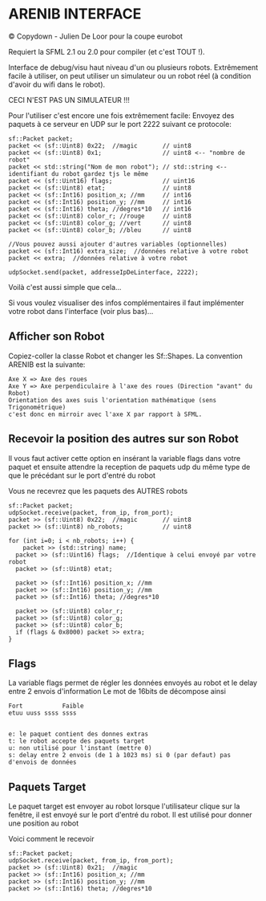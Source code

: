 ARENIB INTERFACE
================
© Copydown - Julien De Loor pour la coupe eurobot

Requiert la SFML 2.1 ou 2.0 pour compiler (et c'est TOUT !).

Interface de debug/visu haut niveau d'un ou plusieurs robots.
Extrêmement facile à utiliser, on peut utiliser un simulateur 
ou un robot réel (à condition d'avoir du wifi dans le robot).

CECI N'EST PAS UN SIMULATEUR !!!

Pour l'utiliser c'est encore une fois extrêmement facile:
Envoyez des paquets à ce serveur en UDP sur le port 2222 
suivant ce protocole:

	sf::Packet packet;
	packet << (sf::Uint8) 0x22;  //magic       // uint8
	packet << (sf::Uint8) 0x1;                 // uint8 <-- "nombre de robot"
	packet << std::string("Nom de mon robot"); // std::string <-- identifiant du robot gardez tjs le même
	packet << (sf::Uint16) flags;              // uint16 
	packet << (sf::Uint8) etat;                // uint8 
	packet << (sf::Int16) position_x; //mm     // int16 
	packet << (sf::Int16) position_y; //mm     // int16 
	packet << (sf::Int16) theta; //degres*10   // int16 
	packet << (sf::Uint8) color_r; //rouge     // uint8 
	packet << (sf::Uint8) color_g; //vert      // uint8 
	packet << (sf::Uint8) color_b; //bleu      // uint8 
	
	//Vous pouvez aussi ajouter d'autres variables (optionnelles) 
	packet << (sf::Int16) extra_size;  //données relative à votre robot
	packet << extra;  //données relative à votre robot
	
	udpSocket.send(packet, addresseIpDeLinterface, 2222);
	
  
	
Voilà c'est aussi simple que cela...

Si vous voulez visualiser des infos complémentaires il faut 
implémenter votre robot dans l'interface (voir plus bas)...


Afficher son Robot
------------------

Copiez-coller la classe Robot et changer les Sf::Shapes.
La convention ARENIB est la suivante:

	Axe X => Axe des roues
	Axe Y => Axe perpendiculaire à l'axe des roues (Direction "avant" du Robot)
	Orientation des axes suis l'orientation mathématique (sens Trigonométrique)
	c'est donc en mirroir avec l'axe X par rapport à SFML.


Recevoir la position des autres sur son Robot
---------------------------------------------

Il vous faut activer cette option en insérant la variable 
flags dans votre paquet et ensuite attendre la reception de 
paquets udp du même type de que le précédant sur le port d'entré 
du robot

Vous ne recevrez que les paquets des AUTRES robots

	sf::Packet packet;
	udpSocket.receive(packet, from_ip, from_port);
	packet >> (sf::Uint8) 0x22;  //magic       // uint8
	packet >> (sf::Uint8) nb_robots;           // uint8
	
	for (int i=0; i < nb_robots; i++) {
		packet >> (std::string) name; 
	  packet >> (sf::Uint16) flags;  //Identique à celui envoyé par votre robot
	  packet >> (sf::Uint8) etat;
	 
	  packet >> (sf::Int16) position_x; //mm 
	  packet >> (sf::Int16) position_y; //mm 
	  packet >> (sf::Int16) theta; //degres*10 
	 
	  packet >> (sf::Uint8) color_r;
	  packet >> (sf::Uint8) color_g; 
	  packet >> (sf::Uint8) color_b; 
	  if (flags & 0x8000) packet >> extra;
	}
	
	
Flags
-----
La variable flags permet de régler les données envoyés au 
robot et le delay entre 2 envois d'information
Le mot de 16bits de décompose ainsi


	Fort           Faible
	etuu uuss ssss ssss
	

	e: le paquet contient des donnes extras
	t: le robot accepte des paquets target
	u: non utilisé pour l'instant (mettre 0)
	s: delay entre 2 envois (de 1 à 1023 ms) si 0 (par defaut) pas d'envois de données



Paquets Target
--------------

Le paquet target est envoyer au robot lorsque l'utilisateur clique sur la 
fenêtre, il est envoyé sur le port d'entré du robot. Il est utilisé pour 
donner une position au robot 

Voici comment le recevoir

	sf::Packet packet;
	udpSocket.receive(packet, from_ip, from_port);
	packet >> (sf::Uint8) 0x21;  //magic
	packet >> (sf::Int16) position_x; //mm 
	packet >> (sf::Int16) position_y; //mm 
	packet >> (sf::Int16) theta; //degres*10 




	